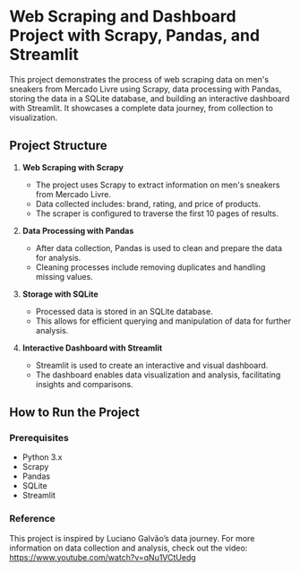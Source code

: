 # Web Scraping and Dashboard Project with Scrapy, Pandas, and Streamlit

This project demonstrates the process of web scraping data on men's sneakers from Mercado Livre using Scrapy, data processing with Pandas, storing the data in a SQLite database, and building an interactive dashboard with Streamlit. It showcases a complete data journey, from collection to visualization.

## Project Structure

1. **Web Scraping with Scrapy**
   - The project uses Scrapy to extract information on men's sneakers from Mercado Livre.
   - Data collected includes: brand, rating, and price of products.
   - The scraper is configured to traverse the first 10 pages of results.

2. **Data Processing with Pandas**
   - After data collection, Pandas is used to clean and prepare the data for analysis.
   - Cleaning processes include removing duplicates and handling missing values.

3. **Storage with SQLite**
   - Processed data is stored in an SQLite database.
   - This allows for efficient querying and manipulation of data for further analysis.

4. **Interactive Dashboard with Streamlit**
   - Streamlit is used to create an interactive and visual dashboard.
   - The dashboard enables data visualization and analysis, facilitating insights and comparisons.

## How to Run the Project

### Prerequisites

- Python 3.x
- Scrapy
- Pandas
- SQLite
- Streamlit

### Reference

This project is inspired by Luciano Galvão’s data journey. For more information on data collection and analysis, check out the video:
https://www.youtube.com/watch?v=qNu1VCtUedg

